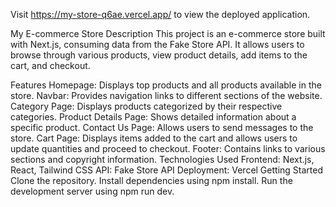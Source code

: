 
Visit https://my-store-q6ae.vercel.app/ to view the deployed application.

My E-commerce Store
Description
This project is an e-commerce store built with Next.js, consuming data from the Fake Store API. It allows users to browse through various products, view product details, add items to the cart, and checkout.

Features
Homepage: Displays top products and all products available in the store.
Navbar: Provides navigation links to different sections of the website.
Category Page: Displays products categorized by their respective categories.
Product Details Page: Shows detailed information about a specific product.
Contact Us Page: Allows users to send messages to the store.
Cart Page: Displays items added to the cart and allows users to update quantities and proceed to checkout.
Footer: Contains links to various sections and copyright information.
Technologies Used
Frontend: Next.js, React, Tailwind CSS
API: Fake Store API
Deployment: Vercel
Getting Started
Clone the repository.
Install dependencies using npm install.
Run the development server using npm run dev.
